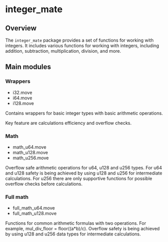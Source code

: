 # integer_mate

## Overview

The `integer_mate` package provides a set of functions for working with integers. It includes various functions for working with integers, including addition, subtraction, multiplication, division, and more.

## Main modules

### Wrappers

* i32.move
* i64.move
* i128.move

Contains wrappers for basic integer types with basic arithmetic operations.

Key feature are calculations efficiency and overflow checks.

### Math

* math_u64.move
* math_u128.move
* math_u256.move

Overflow safe arithmetic operations for u64, u128 and u256 types. For u64 and u128 safety is being achieved by using u128 and u256 for intermediate calculations. For u256 there are only supportive functions for possible overflow checks before calculations.

### Full math

* full_math_u64.move
* full_math_u128.move

Functions for common arithmetic formulas with two operations. For example, mul_div_floor = floor((a*b)/c). Overflow safety is being achieved by using u128 and u256 data types for intermediate calculations.